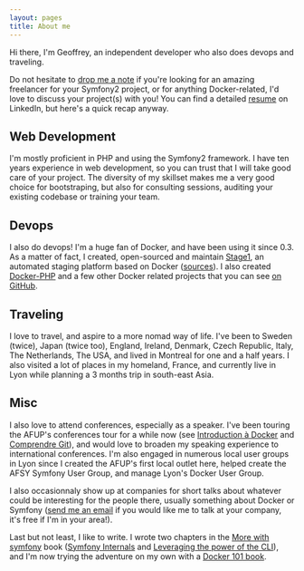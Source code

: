 ```yaml
---
layout: pages
title: About me
---
```


Hi there, I'm Geoffrey, an independent developer who also does devops and traveling.

Do not hesitate to [drop me a note](mailto:geoffrey.bachelet@gmail.com) if you're looking for an amazing freelancer for your Symfony2 project, or for anything Docker-related, I'd love to discuss your project(s) with you! You can find a detailed [resume](https://linkedin.com/in/gbachelet) on LinkedIn, but here's a quick recap anyway.

## Web Development

I'm mostly proficient in PHP and using the Symfony2 framework. I have ten years experience in web development, so you can trust that I will take good care of your project. The diversity of my skillset makes me a very good choice for bootstraping, but also for consulting sessions, auditing your existing codebase or training your team.

## Devops

I also do devops! I'm a huge fan of Docker, and have been using it since 0.3. As a matter of fact, I created, open-sourced and maintain [Stage1](http://stage1.io/), an automated staging platform based on Docker ([sources](https://github.com/stage1/stage1)). I also created [Docker-PHP](https://github.com/stage1/docker-php/) and a few other Docker related projects that you can see [on GitHub](https://github.com/stage1).

## Traveling

I love to travel, and aspire to a more nomad way of life. I've been to Sweden (twice), Japan (twice too), England, Ireland, Denmark, Czech Republic, Italy, The Netherlands, The USA, and lived in Montreal for one and a half years. I also visited a lot of places in my homeland, France, and currently live in Lyon while planning a 3 months trip in south-east Asia.

## Misc

I also love to attend conferences, especially as a speaker. I've been touring the AFUP's conferences tour for a while now (see [Introduction à Docker](https://www.youtube.com/watch?v=t2ishjaK_Ag&index=10&list=PL9zDdgiGjkIefshKss_VCoSPw4W0n1UHq) and [Comprendre Git](https://www.youtube.com/watch?v=M5fJO-nd1Po)), and would love to broaden my speaking experience to international conferences. I'm also engaged in numerous local user groups in Lyon since I created the AFUP's first local outlet here, helped create the AFSY Symfony User Group, and manage Lyon's Docker User Group.

I also occasionnaly show up at companies for short talks about whatever could be interesting for the people there, usually something about Docker or Symfony ([send me an email](mailto:geoffrey.bachelet@gmail.com) if you would like me to talk at your company, it's free if I'm in your area!).

Last but not least, I like to write. I wrote two chapters in the [More with symfony](http://symfony.com/legacy/doc/more-with-symfony) book ([Symfony Internals](http://symfony.com/legacy/doc/more-with-symfony/1_4/en/10-Symfony-Internals) and [Leveraging the power of the CLI](http://symfony.com/legacy/doc/more-with-symfony/1_4/en/13-Leveraging-the-Power-of-the-Command-Line)), and I'm now trying the adventure on my own with a [Docker 101 book](/books/docker-101.html).